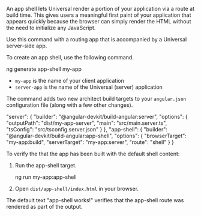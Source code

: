 An app shell lets Universal render a portion of your application via a route at
build time. This gives users a meaningful first paint of your application that
appears quickly because the browser can simply render the HTML without the need
to initialize any JavaScript.

Use this command with a routing app that is accompanied by a Universal
server-side app.

To create an app shell, use the following command.

<code-example format="." language="bash">
 ng generate app-shell my-app
</code-example>

- `my-app` is the name of your client application
- `server-app` is the name of the Universal (server) application

The command adds two new architect build targets to your `angular.json`
configuration file (along with a few other changes).

<code-example  format="." language="none" linenums="false">
"server": {
  "builder": "@angular-devkit/build-angular:server",
  "options": {
    "outputPath": "dist/my-app-server",
    "main": "src/main.server.ts",
    "tsConfig": "src/tsconfig.server.json"
  }
},
"app-shell": {
  "builder": "@angular-devkit/build-angular:app-shell",
  "options": {
    "browserTarget": "my-app:build",
    "serverTarget": "my-app:server",
    "route": "shell"
  }
}
</code-example>

To verify the that the app has been built with the default shell content:

1. Run the app-shell target.

   <code-example format="." language="bash">
       ng run my-app:app-shell
    </code-example>

1. Open `dist/app-shell/index.html` in your browser.

The default text "app-shell works!" verifies that the app-shell route was
rendered as part of the output.
